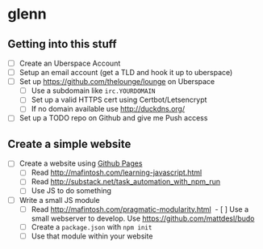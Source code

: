 # glenn

## Getting into this stuff

- [ ] Create an Uberspace Account
- [ ] Setup an email account (get a TLD and hook it up to uberspace)
- [ ] Set up https://github.com/thelounge/lounge on Uberspace
  - [ ] Use a subdomain like `irc.YOURDOMAIN`
  - [ ] Set up a valid HTTPS cert using Certbot/Letsencrypt
  - [ ] If no domain available use http://duckdns.org/
- [ ] Set up a TODO repo on Github and give me Push access

## Create a simple website

- [ ] Create a website using [Github Pages](https://pages.github.com/)
  - [ ] Read http://mafintosh.com/learning-javascript.html
  - [ ] Read http://substack.net/task_automation_with_npm_run
  - [ ] Use JS to do something
- [ ] Write a small JS module
  - [ ] Read http://mafintosh.com/pragmatic-modularity.html
  - [ ] Use a small webserver to develop. Use https://github.com/mattdesl/budo
  - [ ] Create a `package.json` with `npm init`
  - [ ] Use that module within your website
